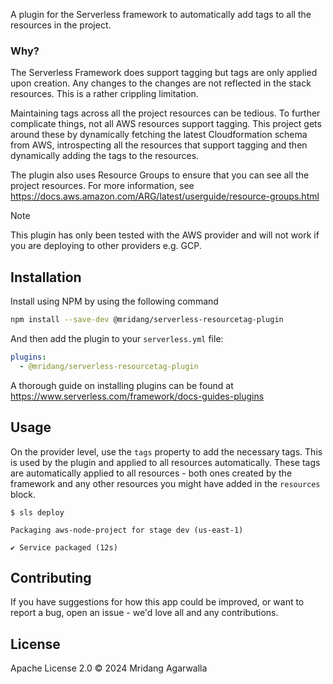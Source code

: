 A plugin for the Serverless framework to automatically add tags to
all the resources in the project.

### Why?

The Serverless Framework does support tagging but tags are only applied
upon creation. Any changes to the changes are not reflected in the stack
resources. This is a rather crippling limitation.

Maintaining tags across all the project resources can be tedious.
To further complicate things, not all AWS resources support tagging.
This project gets around these by dynamically fetching the latest
Cloudformation schema from AWS, introspecting all the resources that
support tagging and then dynamically adding the tags to the
resources.

The plugin also uses Resource Groups to ensure that you can see
all the project resources. For more information, see
https://docs.aws.amazon.com/ARG/latest/userguide/resource-groups.html

> [!NOTE]
> This plugin has only been tested with the AWS provider and will
> not work if you are deploying to other providers e.g. GCP.

## Installation

Install using NPM by using the following command

```sh
npm install --save-dev @mridang/serverless-resourcetag-plugin
```

And then add the plugin to your `serverless.yml` file:

```yaml
plugins:
  - @mridang/serverless-resourcetag-plugin
```

A thorough guide on installing plugins can be found at
https://www.serverless.com/framework/docs-guides-plugins

## Usage

On the provider level, use the `tags` property to add the
necessary tags. This is used by the plugin and applied to all
resources automatically. These tags are automatically applied to
all resources - both ones created by the framework and any other
resources you might have added in the `resources` block.

```
$ sls deploy

Packaging aws-node-project for stage dev (us-east-1)

✔ Service packaged (12s)
```

## Contributing

If you have suggestions for how this app could be improved, or
want to report a bug, open an issue - we'd love all and any
contributions.

## License

Apache License 2.0 © 2024 Mridang Agarwalla
